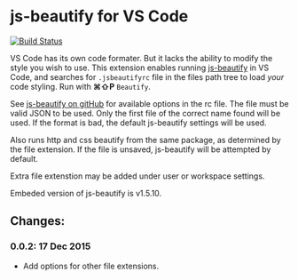 # js-beautify for VS Code 

[![Build Status](https://api.travis-ci.org/HookyQR/VSCodeBeautify.svg?branch=master)](https://travis-ci.org/HookyQR/VSCodeBeautify)

VS Code has its own code formater. But it lacks the ability to modify the style you wish to use. This extension enables running [js-beautify](http://jsbeautifier.org/) in VS Code, and searches for `.jsbeautifyrc` file in the files path tree to load *your* code styling. Run with  **⌘⇧P** `Beautify`.

See [js-beautify on gitHub](https://github.com/beautify-web/js-beautify) for available options in the rc file. The file must be valid JSON to be used. Only the first file of the correct name found will be used. If the format is bad, the default js-beautify settings will be used.

Also runs http and css beautify from the same package, as determined by the file extension. If the file is unsaved, js-beautify will be attempted by default.

Extra file extenstion may be added under user or workspace settings.

Embeded version of js-beautify is v1.5.10.

## Changes:
### 0.0.2: 17 Dec 2015
* Add options for other file extensions.

